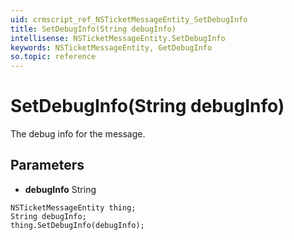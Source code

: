 ```yaml
---
uid: crmscript_ref_NSTicketMessageEntity_SetDebugInfo
title: SetDebugInfo(String debugInfo)
intellisense: NSTicketMessageEntity.SetDebugInfo
keywords: NSTicketMessageEntity, GetDebugInfo
so.topic: reference
---
```


# SetDebugInfo(String debugInfo)

The debug info for the message.

## Parameters

* **debugInfo** String

```crmscript
NSTicketMessageEntity thing;
String debugInfo;
thing.SetDebugInfo(debugInfo);
```

